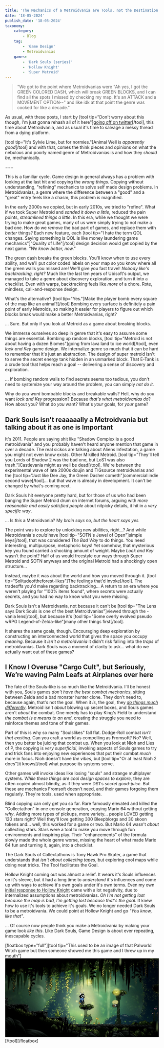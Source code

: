 ```yaml
---
title: 'The Mechanics of a Metroidvania are Tools, not the Destination'
date: '18-05-2024'
publish_date: '18-05-2024'
taxonomy:
    category:
        - Blog
    tag:
        - 'Game Design'
        - Metroidvanias
    games:
        - 'Dark Souls (series)'
        - 'Hollow Knight'
        - 'Super Metroid'
---
```


> "We got to the point where Metroidvanias were "Ah yes, I got the GREEN COLORED DASH, which will break GREEN BLOCKS, and I can find all the spots I missed by checking my map. It's an ATTACK and a MOVEMENT OPTION--" and like idk at that point the genre was cooked for like a decade."

As usual, with these posts, I start by [tool tip="Don't worry about this though, I'm just gonna rehash all of it here"][going off on twitter](https://x.com/KayinNasaki/status/1790726647936688596)[/tool], this time about Metroidvania, and as usual it's time to salvage a messy thread from a dying platform. 

[tool tip="It's Sylvie Lime, but for normies."]Animal Well is *apparently good*[/tool] and with that, comes the think pieces and opinions on what the nebulous and poorly named genre of Metroidvanias is and how they *should be*, mechanically. 

===

This is a familiar cycle. Game design in general always has a problem with looking at the last hit and copying the *wrong things*. Copying without understanding, "refining" mechanics to solve self made design problems. In Metroidvanias, a genre where the difference between a "good" and a "great" entry feels like a chasm, this problem is magnified.

In the early 2000s we copied, but in early 2010s, we tried to "refine". What if we took Super Metroid and *sanded it down a little*, reduced the pain points, *streamlined things a little*. In this era, while we thought we were trying to make great games, many of us were simply trying to not make a bad one. How do we *remove* the bad part of games, and replace them with *better* things? Each new feature, each [tool tip="I hate the term QOL changes. Saying something is QOL is like money laundering game mechanics"]"Quality of Life"[/tool] design decision would get copied by the next game. *"We know better, now."*

The green dash breaks the green blocks. You'll know when to use every ability, and we'll put color coded labels on your map so you know where all the green walls you missed are! We'll give you fast travel! *Nobody like's backtracking, right?* Much like the last ten years of Ubisoft's output, we managed to take a genre about discovery exploration, and turn it into a checklist. Even with warps, backtracking feels like *more* of a chore. Rote, mindless, call-and-response design. 

What's the alternative? [tool tip="Yes."]Make the player bomb every square of the map like an animal?[/tool] Bombing every surface is definitely a pain point of early Metroids, so making it easier for players to figure out which blocks break would make a better Metroidvanias, right?

... Sure. But only if you look at Metroid as a game about breaking blocks.

We immerse ourselves so deep in genre that it's easy to assume some things are essential. Bombing up random blocks, [tool tip="Metroid is not about having a dozen Biomes"]going from lava land to ice world[/tool], even *lock and Key* game design. We internalize genre so much that it can be hard to remember that it's just an abstraction. The design of super metroid isn't to serve the secret energy tank hidden in an unmarked block. That E-Tank is a crude tool that helps reach a goal -- delivering a sense of discovery and exploration.

... If bombing random walls to find secrets seems too tedious, you don't need to systemize your way around the problem, you can simply *not do it.* 

Why do you *want* bombable blocks and breakable walls? Hell, why do you want *lock and Key* progression? Because *that's what metroidvanias do*? How about you? What do *you* want? What's *your* goals, for *your* game?

## Dark Souls isn't reaaaaally a Metroidvania but talking about it as one is Important

It's 2011. People are saying shit like "Shadow Complex is a good metroidvania" and you probably haven't heard anyone mention that game in over a decade. The real sickos are talking about Aliens Infestation, a game you might not even know exists. Other M killed Metroid. [tool tip="They'll tell you Lords of Shadow 2 was the bad one, but LoS1 was also trash."]Castlevania might as well be dead[/tool]. We're between the experimental wave of late 2000s doujin and TIGsource metroidvanias and the [tool tip="Just like Dee Jay, the Green Dasher cometh"]commercial indie second wave[/tool]... but that wave is already in development. It can't be changed by what's coming next.

Dark Souls hit everyone pretty hard, but for those of us who had been banging the Super Metroid drum on internet forums, arguing with *more reasonable and easily satisfied people* about nitpicky details, it hit in a *very specific way*.

... Is *this* a Metroidvania? My *brain says no, but the heart says yes.*

The point was to explore by unlocking new abilities, right...? And while Metroidvania's *could* have [tool tip="SOTN's Jewel of Open"]simple keys[/tool], that was considered *The Bad Way* to do things. You need interesting, multipurpose, metaphoric *keys*! Yet somehow, that mysterious key you found carried a shocking amount of weight. Maybe *Lock and Key* wasn't the point? Half of us would freestyle our ways through Super Metroid and SOTN anyways and the original Metroid had a shockingly open structure...

Instead, maybe it was about the world and how you moved through it. [tool tip="Solitudeoftheforest-likes"]The feelings that'd invoke[/tool]. The tradeoffs you'd make regarding backtracking... A return to an era where you weren't playing for "100% items found", where secrets were actually secrets, and you had no way to know what you were missing.

Dark Souls isn't a Metroidvania, not because it can't be [tool tip="The Lens says Dark Souls is one of the best Metroidvanias"]viewed through the -vania lens[/tool], but because it's [tool tip="Some overly evolved pseudo wRPG Legend-of-Zelda-like"]many other things first[/tool]. 

It shares the same goals, though. Encouraging deep exploration by constructing an interconnected world that gives the space you occupy *meaning*. Because it *isn't a metroidvania* it didn't risk falling into the *traps* of metroidvanias. Dark Souls was a moment of clarity to ask... what do we actually want out of these games?

## I Know I Overuse "Cargo Cult", but Seriously, We’re waving Palm Leafs at Airplanes over here

The fate of the Souls-like is so much like the Metroidvania. I'll be honest with you, Souls games *don't have the best combat mechanics*, sitting between Zelda and a bad monster hunter clone. They don't need to, because again, that's not the goal. When it *is*, the goal, they [*do things much differently*](..\sekiro-pressed-all-my-buttons-in-the-right-ways-but-probably-could-afford-to-press-them-a-little-less). Metroid isn't *about* blowing up secret boxes, and Souls games aren't *about* the combat. One merely has to play King's Field to understand *the combat is a means to an end*, creating the struggle you need to reinforce themes and tone of their games.

Part of this is why so many "Soulslikes" fall flat. Dodge-Roll combat *isn't that exciting*. Can you craft a world as compelling as Fromsoft? No? Well, then you better be juicing that combat up. When you look at Nioh and Lies of P, the copying is *very superficial*, invoking aspects of Souls games to try and trick fans into enjoying new experiences that put their combat *much* more in focus. Nioh doesn't have *the vibes*, but [tool tip="Or at least Nioh 2 does"]it knows[/tool] what purpose its systems serve.

Other games will invoke ideas like losing "souls" and strange multiplayer systems. *While these things are cool design spaces to explore*, they are often copied almost blindly, as if they were DS1's *secret good-juice*. But these are mechanics Fromsoft doesn't need, and their games forgoing them regularly. They're tools, used when appropriate.

Blind copying can only get you so far. Rare famously elevated and killed the "Collectathon" in one console generation, copying Mario 64 without getting *why*. Adding more types of pickups, more variety... people LOVED getting 120 stars right? Well they'll love getting 300 Bleepblorgs and 30 skoon tokens and... well, this worked for a game or two. But Mario 64 wasn't *about* collecting stars. Stars were a tool to make you move through fun environments and inspiring play. Their "enhancements" of the formula slowly made the whole genre worse, missing the heart of what made Mario 64 fun and turning it, again, into a checklist.

The Dark Souls of Collectathons is Tony Hawk Pro Skater, a game that understands that *isn't about collecting tapes*, but exploring cool maps while doing neat tricks. The Tool facilitates the Goal.

Hollow Knight coming out was almost a relief. It wears it's Souls influences on it's sleeve, but it had a long time to *understand* it's influences and come up with ways to achieve it's own goals under it's own terms. Even my own [initial response to Hollow Knight](../i-played-some-games-in-2018) came with a lot negativity, due to internalized assumptions about metroidvanias. *Oh I'm not getting lost because the map is bad, I'm getting lost because that's the goal*. It knew how to use it's tools to achieve it's goals. We no longer needed Dark Souls to be a metroidvania. We could point at Hollow Knight and go *"You know, like that"*.

... Of course now people think you make a Metroidvania by making your game look *like this*. Like Dark Souls, Game Design is about ever repeating, inescapable cycles.

[floatbox type="full"][tool tip="This used to be an image of that Palworld Witch game but then someone showed me this game and I threw up in my mouth"]![](devclone.jpg)[/tool][/floatbox]
